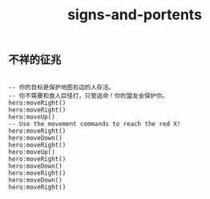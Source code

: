 ﻿---
layout: default
title: signs-and-portents
---
## 不祥的征兆
```

-- 你的目标是保护地图右边的人存活。
-- 你不需要和食人巨怪打，只管逃命！你的盟友会保护你。
hero:moveRight()
hero:moveRight()
hero:moveUp()
-- Use the movement commands to reach the red X!
hero:moveRight()
hero:moveDown()
hero:moveRight()
hero:moveUp()
hero:moveRight()
hero:moveDown()
hero:moveRight()
hero:moveDown()
hero:moveRight()

```
